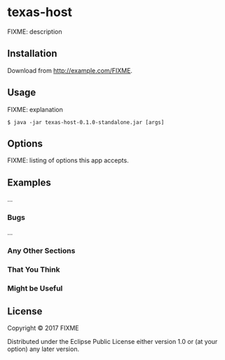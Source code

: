 # texas-host

FIXME: description

## Installation

Download from http://example.com/FIXME.

## Usage

FIXME: explanation

    $ java -jar texas-host-0.1.0-standalone.jar [args]

## Options

FIXME: listing of options this app accepts.

## Examples

...

### Bugs

...

### Any Other Sections
### That You Think
### Might be Useful

## License

Copyright © 2017 FIXME

Distributed under the Eclipse Public License either version 1.0 or (at
your option) any later version.
